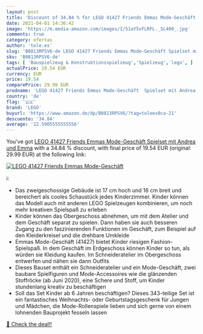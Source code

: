 ```yaml
---
layout: post
title: 'Discount of 34.84 % for LEGO 41427 Friends Emmas Mode-Geschäft  '
date: 2021-04-01 14:36:42
image: 'https://m.media-amazon.com/images/I/51aY5vFLRFL._SL400_.jpg'
comments: true
category: ofertas
author: 'tole.es'
slug: 'B0813RPSV6-de LEGO 41427 Friends Emmas Mode-Geschäft Spielset mit Andrea...'
sku: 'B0813RPSV6-de'
tags: [ 'Bauspielzeug & Konstruktionsspielzeug','Spielzeug','lego', ]
actualPrice: 19.54 EUR
currency: EUR
price: 19.54
comparePrice: 29.99 EUR
prodname: 'LEGO 41427 Friends Emmas Mode-Geschäft  Spielset mit Andrea und Emma'
country: 'de'
flag: '🇩🇪'
brand: 'LEGO'
buyurl: 'https://www.amazon.de/dp/B0813RPSV6/?tag=tolees0ca-21'
descuento: '34.84'
average: '22.5905555555556'
---
```


You've got [LEGO 41427 Friends Emmas Mode-Geschäft  Spielset mit Andrea und Emma](https://www.amazon.de/dp/B0813RPSV6/?tag=tolees0ca-21) with a  34.84 % discount, with final price of 19.54 EUR (original: 29.99 EUR) at the following link:

[![LEGO 41427 Friends Emmas Mode-Geschäft  ](https://m.media-amazon.com/images/I/51aY5vFLRFL._SL400_.jpg)](https://www.amazon.de/dp/B0813RPSV6/?tag=tolees0ca-21)

ℹ️:

- Das zweigeschossige Gebäude ist 17 cm hoch und 16 cm breit und bereichert als cooles Schaustück jedes Kinderzimmer. Kinder können das Modell auch mit anderen LEGO Spielzeugen kombinieren, um noch mehr kreativen Spielspaß zu erleben
- Kinder können das Obergeschoss abnehmen, um mit dem Atelier und dem Geschäft separat zu spielen. Dann haben sie auch besseren Zugang zu den faszinierenden Funktionen im Geschäft, zum Beispiel auf den Kleiderkreisel und die drehbare Umkleide
- Emmas Mode-Geschäft (41427) bietet Kinder riesigen Fashion-Spielspaß. In dem Geschäft im Erdgeschoss können Kinder so tun, als würden sie Kleidung kaufen. Im Schneideratelier im Obergeschoss entwerfen und nähen sie dann Outfits
- Dieses Bauset enthält ein Schneideratelier und ein Mode-Geschäft, zwei baubare Spielfiguren und Mode-Accessoires wie die glänzenden Stoffröcke (ab Juni 2020), eine Schere und Stoff, um Kinder stundenlang kreativ zu beschäftigen
- Soll das Set Kinder ab 6 Jahren beschäftigen? Dieses 343-teilige Set ist ein fantastisches Weihnachts- oder Geburtstagsgeschenk für Jungen und Mädchen, die Mode-Rollenspiele lieben und sich gerne von einem lohnenden Bauprojekt fesseln lassen

[🛒 Check the deal!!](https://www.amazon.de/dp/B0813RPSV6/?tag=tolees0ca-21)
